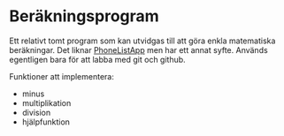 # Beräkningsprogram

Ett relativt tomt program som kan utvidgas till att göra
enkla matematiska beräkningar. Det liknar 
[PhoneListApp](https://github.com/TomasKindahl/PhoneListApp)
men har ett annat syfte. Används egentligen bara för att
labba med git och github.


Funktioner att implementera:

* minus
* multiplikation
* division
* hjälpfunktion
